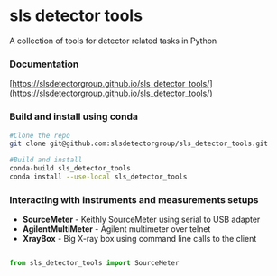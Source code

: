 # sls detector tools
A collection of tools for detector related tasks in Python

### Documentation

[https://slsdetectorgroup.github.io/sls_detector_tools/](https://slsdetectorgroup.github.io/sls_detector_tools/)


### Build and install using conda

```bash
#Clone the repo
git clone git@github.com:slsdetectorgroup/sls_detector_tools.git

#Build and install
conda-build sls_detector_tools
conda install --use-local sls_detector_tools
```

### Interacting with instruments and measurements setups

 * **SourceMeter** - Keithly SourceMeter using serial to USB adapter
 * **AgilentMultiMeter** - Agilent multimeter over telnet
 * **XrayBox** - Big X-ray box using command line calls to the client

```python

from sls_detector_tools import SourceMeter

```
